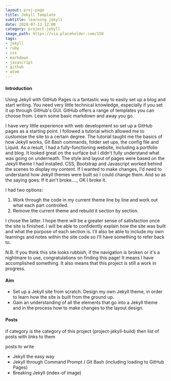 ```yaml
---
layout: proj-page
title: Jekyll Template
subtitle: learning jekyll
date: 2020-07-12 12.00
category: project-jekyll
image_path: https://via.placeholder.com/150
tags:
- jekyll
- ruby
- css
- markdown
- javascript
- github
- atom
---
```

#### Introduction

Using Jekyll with GitHub Pages is a fantastic way to easily set up a blog and start writing. You need very little technical knowledge, especially if you set it up through GitHub's GUI. GitHub offers a range of templates you can choose from. Learn some basic markdown and away you go.

I have very little experience with web development so set up a GitHub pages as a starting point. I followed a tutorial which allowed me to customise the site to a certain degree. The tutorial taught me the basics of how Jekyll works, Git Bash commands, folder set ups, the config file and Liquid. As a result, I had a fully-functioning website, including a portfolio and blog. It looked great on the surface but I didn't fully understand what was going on underneath. The style and layout of pages were based on the Jekyll theme I had installed. CSS, Bootstrap and Javascript worked behind the scenes to display my content. If I wanted to make changes, I'd need to understand how Jekyll themes were built so I could change them. And so as the saying goes: If it ain't broke...., OK I broke it.

I had two options:

1. Work through the code in my current theme line by line and work out what each part controlled.
2. Remove the current theme and rebuild it section by section.

I chose the latter. I hope there will be a greater sense of satisfaction once the site is finished. I will be able to confidently explain how the site was built and what the purpose of each section is. I'll also be able to include my own learnings and notes within the site code so I'll have something to refer back to.

N.B. If you think this site looks rubbish, if the navigation is broken or it's a nightmare to use, congratulations on finding this page! It means I have accomplished something. It also means that this project is still a work in progress.

#### Aim
- Set up a Jekyll site from scratch. Design my own Jekyll theme, in order to learn how the site is built from the ground up.
- Gain an understanding of all the elements that go into a Jekyll theme and in the process how to make changes to the layout design.

#### Posts

if category is the category of this project (project-jekyll-build) then list of posts with links to them

posts to write

- Jekyll the easy way
- Jekyll through Command Prompt / Git Bash (including loading to GitHub Pages)
- Breaking Jekyll (index-of image)

